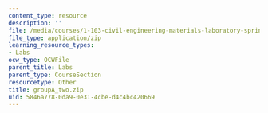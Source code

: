 ```yaml
---
content_type: resource
description: ''
file: /media/courses/1-103-civil-engineering-materials-laboratory-spring-2004/5846a7780da90e314cbed4c4bc420669_groupA_two.zip
file_type: application/zip
learning_resource_types:
- Labs
ocw_type: OCWFile
parent_title: Labs
parent_type: CourseSection
resourcetype: Other
title: groupA_two.zip
uid: 5846a778-0da9-0e31-4cbe-d4c4bc420669
---
```

